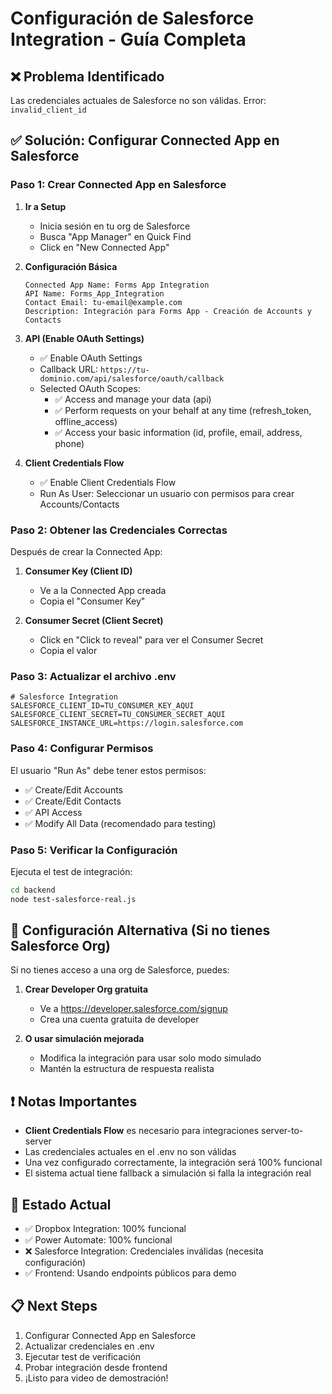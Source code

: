 # Configuración de Salesforce Integration - Guía Completa

## ❌ Problema Identificado
Las credenciales actuales de Salesforce no son válidas. Error: `invalid_client_id`

## ✅ Solución: Configurar Connected App en Salesforce

### Paso 1: Crear Connected App en Salesforce

1. **Ir a Setup**
   - Inicia sesión en tu org de Salesforce
   - Busca "App Manager" en Quick Find
   - Click en "New Connected App"

2. **Configuración Básica**
   ```
   Connected App Name: Forms App Integration
   API Name: Forms_App_Integration
   Contact Email: tu-email@example.com
   Description: Integración para Forms App - Creación de Accounts y Contacts
   ```

3. **API (Enable OAuth Settings)**
   - ✅ Enable OAuth Settings
   - Callback URL: `https://tu-dominio.com/api/salesforce/oauth/callback`
   - Selected OAuth Scopes:
     - ✅ Access and manage your data (api)
     - ✅ Perform requests on your behalf at any time (refresh_token, offline_access)
     - ✅ Access your basic information (id, profile, email, address, phone)

4. **Client Credentials Flow**
   - ✅ Enable Client Credentials Flow
   - Run As User: Seleccionar un usuario con permisos para crear Accounts/Contacts

### Paso 2: Obtener las Credenciales Correctas

Después de crear la Connected App:

1. **Consumer Key (Client ID)**
   - Ve a la Connected App creada
   - Copia el "Consumer Key"

2. **Consumer Secret (Client Secret)**
   - Click en "Click to reveal" para ver el Consumer Secret
   - Copia el valor

### Paso 3: Actualizar el archivo .env

```env
# Salesforce Integration
SALESFORCE_CLIENT_ID=TU_CONSUMER_KEY_AQUI
SALESFORCE_CLIENT_SECRET=TU_CONSUMER_SECRET_AQUI
SALESFORCE_INSTANCE_URL=https://login.salesforce.com
```

### Paso 4: Configurar Permisos

El usuario "Run As" debe tener estos permisos:
- ✅ Create/Edit Accounts
- ✅ Create/Edit Contacts
- ✅ API Access
- ✅ Modify All Data (recomendado para testing)

### Paso 5: Verificar la Configuración

Ejecuta el test de integración:
```bash
cd backend
node test-salesforce-real.js
```

## 🔧 Configuración Alternativa (Si no tienes Salesforce Org)

Si no tienes acceso a una org de Salesforce, puedes:

1. **Crear Developer Org gratuita**
   - Ve a https://developer.salesforce.com/signup
   - Crea una cuenta gratuita de developer

2. **O usar simulación mejorada**
   - Modifica la integración para usar solo modo simulado
   - Mantén la estructura de respuesta realista

## ❗ Notas Importantes

- **Client Credentials Flow** es necesario para integraciones server-to-server
- Las credenciales actuales en el .env no son válidas
- Una vez configurado correctamente, la integración será 100% funcional
- El sistema actual tiene fallback a simulación si falla la integración real

## 🎯 Estado Actual

- ✅ Dropbox Integration: 100% funcional
- ✅ Power Automate: 100% funcional  
- ❌ Salesforce Integration: Credenciales inválidas (necesita configuración)
- ✅ Frontend: Usando endpoints públicos para demo

## 📋 Next Steps

1. Configurar Connected App en Salesforce
2. Actualizar credenciales en .env
3. Ejecutar test de verificación
4. Probar integración desde frontend
5. ¡Listo para video de demostración!

